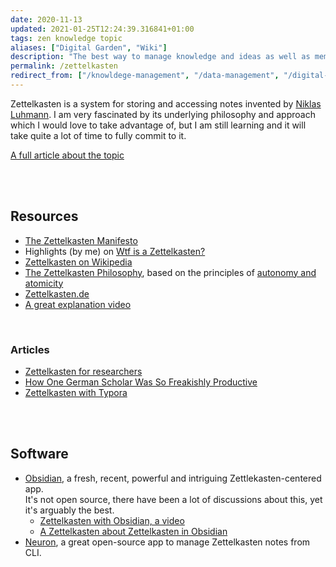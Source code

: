 ```yaml
---
date: 2020-11-13
updated: 2021-01-25T12:24:39.316841+01:00
tags: zen knowledge topic
aliases: ["Digital Garden", "Wiki"]
description: "The best way to manage knowledge and ideas as well as memories and lecture notes: the ultimate digital brain database system."
permalink: /zettelkasten
redirect_from: ["/knowldege-management", "/data-management", "/digital-garden"]
---
```

Zettelkasten is a system for storing and accessing notes invented by [Niklas Luhmann](https://en.wikipedia.org/wiki/Niklas_Luhmann "Niklas Luhmann on Wikipedia"). I am very fascinated by its underlying philosophy and approach which I would love to take advantage of, but I am still learning and it will take quite a lot of time to fully commit to it.

[A full article about the topic](/switch-to-zettelkasten "Switching to Zettelkasten")

<br>
<br>

## Resources

- [The Zettelkasten Manifesto](https://youtu.be/c5Tst3-zcWI)
- Highlights (by me) on [Wtf is a Zettelkasten?](https://via.hypothes.is/https://www.zettlr.com/post/what-is-a-zettelkasten)
- [Zettelkasten on Wikipedia](https://en.wikipedia.org/wiki/Zettelkasten)
- [The Zettelkasten Philosophy](https://neuron.zettel.page/philosophy.html), based on the principles of [autonomy and atomicity](https://neuron.zettel.page/atomic.html)
- [Zettelkasten.de](https://zettelkasten.de)
- [A great explanation video](https://youtu.be/XUltI4v_UU4)

<br>

### Articles

- [Zettelkasten for researchers](https://www.seanlawson.net/2017/09/zettelkasten-researchers-academics/)
- [How One German Scholar Was So Freakishly Productive](https://writingcooperative.com/zettelkasten-how-one-german-scholar-was-so-freakishly-productive-997e4e0ca125)
- [Zettelkasten with Typora](https://stoweboyd.com/post/190446627182/building-a-zettelkasten-in-typora)

<br>
<br>

## Software

- [Obsidian](https://obsidian.md), a fresh, recent, powerful and intriguing Zettlekasten-centered app.   
It's not open source, there have been a lot of discussions about this, yet it's arguably the best.
	- [Zettelkasten with Obsidian, a video](https://youtu.be/hGLVu4ODs0w)
	- [A Zettelkasten about Zettelkasten in Obsidian](https://forum.obsidian.md/t/obsidian-zettelkasten/)
- [Neuron](https://neuron.zettel.page), a great open-source app to manage Zettelkasten notes from CLI.